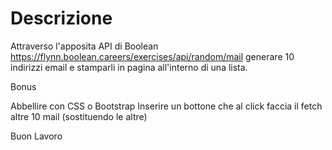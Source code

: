 Descrizione
===
Attraverso l'apposita API di Boolean
https://flynn.boolean.careers/exercises/api/random/mail
generare 10 indirizzi email e stamparli in pagina all'interno di una lista.

Bonus

Abbellire con CSS o Bootstrap
Inserire un bottone che al click faccia il fetch altre 10 mail (sostituendo le altre)

Buon Lavoro